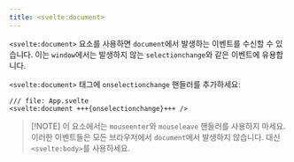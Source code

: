 ```yaml
---
title: <svelte:document>
---
```


`<svelte:document>` 요소를 사용하면 `document`에서 발생하는 이벤트를 수신할 수 있습니다. 이는 `window`에서는 발생하지 않는 `selectionchange`와 같은 이벤트에 유용합니다.

`<svelte:document>` 태그에 `onselectionchange` 핸들러를 추가하세요:

```svelte
/// file: App.svelte
<svelte:document +++{onselectionchange}+++ />
```

> [!NOTE] 이 요소에서는 `mouseenter`와 `mouseleave` 핸들러를 사용하지 마세요. 이러한 이벤트들은 모든 브라우저에서 `document`에서 발생하지 않습니다. 대신 `<svelte:body>`를 사용하세요.
